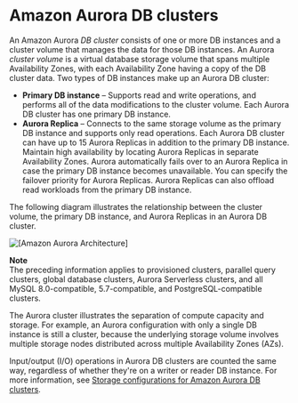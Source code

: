 # Amazon Aurora DB clusters<a name="Aurora.Overview"></a>

An Amazon Aurora *DB cluster* consists of one or more DB instances and a cluster volume that manages the data for those DB instances\. An Aurora *cluster volume* is a virtual database storage volume that spans multiple Availability Zones, with each Availability Zone having a copy of the DB cluster data\. Two types of DB instances make up an Aurora DB cluster:
+ **Primary DB instance** – Supports read and write operations, and performs all of the data modifications to the cluster volume\. Each Aurora DB cluster has one primary DB instance\.
+ **Aurora Replica** – Connects to the same storage volume as the primary DB instance and supports only read operations\. Each Aurora DB cluster can have up to 15 Aurora Replicas in addition to the primary DB instance\. Maintain high availability by locating Aurora Replicas in separate Availability Zones\. Aurora automatically fails over to an Aurora Replica in case the primary DB instance becomes unavailable\. You can specify the failover priority for Aurora Replicas\. Aurora Replicas can also offload read workloads from the primary DB instance\.

The following diagram illustrates the relationship between the cluster volume, the primary DB instance, and Aurora Replicas in an Aurora DB cluster\.

![\[Amazon Aurora Architecture\]](http://docs.aws.amazon.com/AmazonRDS/latest/AuroraUserGuide/images/AuroraArch001.png)

**Note**  
The preceding information applies to provisioned clusters, parallel query clusters, global database clusters, Aurora Serverless clusters, and all MySQL 8\.0\-compatible, 5\.7\-compatible, and PostgreSQL\-compatible clusters\.

The Aurora cluster illustrates the separation of compute capacity and storage\. For example, an Aurora configuration with only a single DB instance is still a cluster, because the underlying storage volume involves multiple storage nodes distributed across multiple Availability Zones \(AZs\)\.

Input/output \(I/O\) operations in Aurora DB clusters are counted the same way, regardless of whether they're on a writer or reader DB instance\. For more information, see [Storage configurations for Amazon Aurora DB clusters](Aurora.Overview.StorageReliability.md#aurora-storage-type)\.